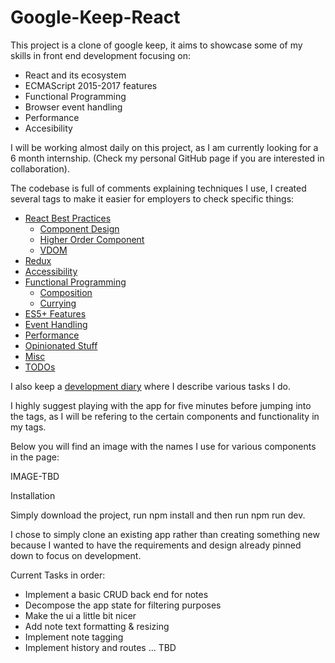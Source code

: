 # Google-Keep-React

This project is a clone of google keep, it aims to showcase some of my skills in front end development focusing on:

* React and its ecosystem
* ECMAScript 2015-2017 features
* Functional Programming
* Browser event handling
* Performance
* Accesibility

I will be working almost daily on this project, as I am currently looking for a 6 month internship. (Check my personal GitHub
page if you are interested in collaboration).

The codebase is full of comments explaining techniques I use, I created several tags to make it easier for employers to check specific things:

* [React Best Practices](https://github.com/cristidrg/Google-Keep-React/search?utf8=%E2%9C%93&q=%5C%40REACT_BP&type=)
  * [Component Design](https://github.com/cristidrg/Google-Keep-React/search?utf8=%E2%9C%93&q=REACT_COMPONENT_DESIGN&type=)
  * [Higher Order Component](https://github.com/cristidrg/Google-Keep-React/search?utf8=%E2%9C%93&q=HOC&type=)
  * [VDOM](https://github.com/cristidrg/Google-Keep-React/search?utf8=%E2%9C%93&q=%5C%40VDOM&type=)
* [Redux](https://github.com/cristidrg/Google-Keep-React/search?utf8=%E2%9C%93&q=%5C%40REDUXING&type=)
* [Accessibility](https://github.com/cristidrg/Google-Keep-React/search?utf8=%E2%9C%93&q=%5C%40ACCESIBILITY&type=)
* [Functional Programming](https://github.com/cristidrg/Google-Keep-React/search?utf8=%E2%9C%93&q=%5C%40FP&type=)
  * [Composition](https://github.com/cristidrg/Google-Keep-React/search?utf8=%E2%9C%93&q=FUNCTIONAL_COMPOSITION&type=)
  * [Currying](https://github.com/cristidrg/Google-Keep-React/search?utf8=%E2%9C%93&q=CURRY&type=)
* [ES5+ Features](https://github.com/cristidrg/Google-Keep-React/search?utf8=%E2%9C%93&q=%5C%40ES_FEATURE&type=)
* [Event Handling](https://github.com/cristidrg/Google-Keep-React/search?utf8=%E2%9C%93&q=%5C%40EVENT_HANDLING&type=)
* [Performance](https://github.com/cristidrg/Google-Keep-React/search?utf8=%E2%9C%93&q=%5C%40PERFORMANCE&type=)
* [Opinionated Stuff](https://github.com/cristidrg/Google-Keep-React/search?utf8=%E2%9C%93&q=%5C%40OPINIONATED&type=)
* [Misc](https://github.com/cristidrg/Google-Keep-React/search?utf8=%E2%9C%93&q=MISC&type=)
* [TODOs](https://github.com/cristidrg/Google-Keep-React/search?utf8=%E2%9C%93&q=TODO&type=)

I also keep a [development diary](https://github.com/cristidrg/Google-Keep-React/tree/master/developmentdiary) where I describe various tasks I do.

I highly suggest playing with the app for five minutes before jumping into the tags, as I will be refering to the certain components and functionality in my tags.

Below you will find an image with the names I use for various components in the page:

IMAGE-TBD

Installation

Simply download the project, run npm install and then run npm run dev.

I chose to simply clone an existing app rather than creating something new because I wanted to have the requirements and
design already pinned down to focus on development. 

Current Tasks in order:
 - Implement a basic CRUD back end for notes
 - Decompose the app state for filtering purposes
 - Make the ui a little bit nicer
 - Add note text formatting & resizing
 - Implement note tagging
 - Implement history and routes
 ... TBD
